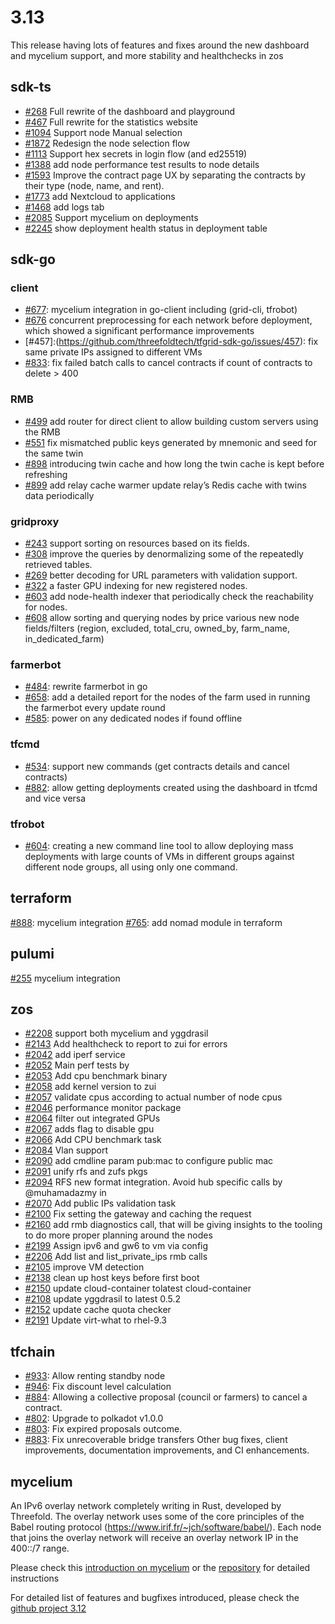 # 3.13 
This release having lots of features and fixes around the new dashboard and mycelium support, and more stability and healthchecks in zos

## sdk-ts

- [#268](https://github.com/threefoldtech/tfgrid-sdk-ts/issues/468) Full rewrite of the dashboard and playground
- [#467](https://github.com/threefoldtech/tfgrid-sdk-ts/issues/467) Full rewrite for the statistics website  
- [#1094](https://github.com/threefoldtech/tfgrid-sdk-ts/issues/1312) Support node Manual selection
- [#1872](https://github.com/threefoldtech/tfgrid-sdk-ts/issues/1872) Redesign the node selection flow
- [#1113](https://github.com/threefoldtech/tfgrid-sdk-ts/issues/1113) Support hex secrets in login flow (and ed25519)
- [#1388](https://github.com/threefoldtech/tfgrid-sdk-ts/issues/1388) add node performance test results to node details
- [#1593](https://github.com/threefoldtech/tfgrid-sdk-ts/issues/1593) Improve the contract page UX by separating the contracts by their type (node, name, and rent).
- [#1773](https://github.com/threefoldtech/tfgrid-sdk-ts/issues/1773) add Nextcloud to applications
- [#1468](https://github.com/threefoldtech/tfgrid-sdk-ts/issues/1468) add logs tab
- [#2085](https://github.com/threefoldtech/tfgrid-sdk-ts/issues/2085) Support mycelium on deployments
- [#2245](https://github.com/threefoldtech/tfgrid-sdk-ts/issues/2245) show deployment health status in deployment table

## sdk-go

### client

- [#677](https://github.com/threefoldtech/tfgrid-sdk-go/issues/677): mycelium integration in go-client including (grid-cli, tfrobot)
- [#676](https://github.com/threefoldtech/tfgrid-sdk-go/issues/676) concurrent preprocessing for each network before deployment, which showed a significant performance improvements
- [#457]:(<https://github.com/threefoldtech/tfgrid-sdk-go/issues/457>): fix same private IPs assigned to different VMs
- [#833](https://github.com/threefoldtech/tfgrid-sdk-go/issues/833): fix failed batch calls to cancel contracts if count of contracts to delete > 400

### RMB

- [#499](https://github.com/threefoldtech/tfgrid-sdk-go/issues/499) add router for direct client to allow building custom servers using the RMB
- [#551](https://github.com/threefoldtech/tfgrid-sdk-go/issues/551) fix mismatched public keys generated by mnemonic and seed for the same twin
- [#898](https://github.com/threefoldtech/tfgrid-sdk-go/issues/898) introducing twin cache and how long the twin cache is kept before refreshing
- [#899](https://github.com/threefoldtech/tfgrid-sdk-go/issues/899) add relay cache warmer update relay’s Redis cache with twins data periodically

### gridproxy

- [#243](https://github.com/threefoldtech/tfgrid-sdk-go/issues/243) support sorting on resources based on its fields.
- [#308](https://github.com/threefoldtech/tfgrid-sdk-go/issues/308) improve the queries by denormalizing some of the repeatedly retrieved tables.
- [#269](https://github.com/threefoldtech/tfgrid-sdk-go/issues/308) better decoding for URL parameters with validation support.
- [#322](https://github.com/threefoldtech/tfgrid-sdk-go/issues/308) a faster GPU indexing for new registered nodes.
- [#603](https://github.com/threefoldtech/tfgrid-sdk-go/issues/603) add node-health indexer that periodically check the reachability for nodes.
- [#608](https://github.com/threefoldtech/tfgrid-sdk-go/issues/608) allow sorting and querying nodes by price
various new node fields/filters (region, excluded, total_cru, owned_by, farm_name, in_dedicated_farm)

### farmerbot

- [#484](https://github.com/threefoldtech/tfgrid-sdk-go/issues/484): rewrite farmerbot in go
- [#658](https://github.com/threefoldtech/tfgrid-sdk-go/issues/658): add a detailed report for the nodes of the farm used in running the farmerbot every update round
- [#585](https://github.com/threefoldtech/tfgrid-sdk-go/issues/585): power on any dedicated nodes if found offline

### tfcmd

- [#534](https://github.com/threefoldtech/tfgrid-sdk-go/issues/534): support new commands (get contracts details and cancel contracts)
- [#882](https://github.com/threefoldtech/tfgrid-sdk-go/issues/882): allow getting deployments created using the dashboard in tfcmd and vice versa

### tfrobot

- [#604](https://github.com/threefoldtech/tfgrid-sdk-go/issues/604): creating a new command line tool to allow deploying mass deployments with large counts of VMs in different groups against different node groups, all using only one command.

## terraform

[#888](https://github.com/threefoldtech/terraform-provider-grid/issues/888): mycelium integration
[#765](https://github.com/threefoldtech/terraform-provider-grid/issues/765): add nomad module in terraform

## pulumi

[#255](https://github.com/threefoldtech/pulumi-threefold/issues/255) mycelium integration

## zos

- [#2208](https://github.com/threefoldtech/zos/issues/2208) support both mycelium and yggdrasil
- [#2143](https://github.com/threefoldtech/zos/issues/2143) Add healthcheck to report to zui for errors
- [#2042](https://github.com/threefoldtech/zos/issues/2042) add iperf service
- [#2052](https://github.com/threefoldtech/zos/issues/2052) Main perf tests by
- [#2053](https://github.com/threefoldtech/zos/issues/2053) Add cpu benchmark binary
- [#2058](https://github.com/threefoldtech/zos/issues/2058) add kernel version to zui
- [#2057](https://github.com/threefoldtech/zos/issues/2057) validate cpus according to actual number of node cpus
- [#2046](https://github.com/threefoldtech/zos/issues/2046) performance monitor package
- [#2064](https://github.com/threefoldtech/zos/issues/2064) filter out integrated GPUs
- [#2067](https://github.com/threefoldtech/zos/issues/2067) adds flag to disable gpu
- [#2066](https://github.com/threefoldtech/zos/issues/2066) Add CPU benchmark task
- [#2084](https://github.com/threefoldtech/zos/issues/2084) Vlan support
- [#2090](https://github.com/threefoldtech/zos/issues/2090) add cmdline param pub:mac to configure public mac
- [#2091](https://github.com/threefoldtech/zos/issues/2091) unify rfs and zufs pkgs
- [#2094](https://github.com/threefoldtech/zos/issues/2094) RFS new format integration. Avoid hub specific calls by @muhamadazmy in
- [#2070](https://github.com/threefoldtech/zos/issues/2070) Add public IPs validation task
- [#2100](https://github.com/threefoldtech/zos/issues/2100) Fix setting the gateway and caching the request
- [#2160](https://github.com/threefoldtech/zos/issues/2160) add rmb diagnostics call, that will be giving insights to the tooling to do more proper planning around the nodes
- [#2199](https://github.com/threefoldtech/zos/issues/2199) Assign ipv6 and gw6 to vm via config
- [#2206](https://github.com/threefoldtech/zos/issues/2206) Add list and list_private_ips rmb calls
- [#2105](https://github.com/threefoldtech/zos/issues/2105) improve VM detection
- [#2138](https://github.com/threefoldtech/zos/issues/2138) clean up host keys before first boot
- [#2150](https://github.com/threefoldtech/zos/issues/2150) update cloud-container tolatest cloud-container
- [#2108](https://github.com/threefoldtech/zos/issues/2108) update yggdrasil to latest 0.5.2
- [#2152](https://github.com/threefoldtech/zos/issues/2152) update cache quota checker
- [#2191](https://github.com/threefoldtech/zos/issues/2191) Update virt-what to rhel-9.3
  
## tfchain

- [#933](https://github.com/threefoldtech/tfchain/pull/933): Allow renting standby node
- [#946](https://github.com/threefoldtech/tfchain/pull/946): Fix discount level calculation
- [#884](https://github.com/threefoldtech/tfchain/issues/884): Allowing a collective proposal (council or farmers) to cancel a contract.
- [#802](https://github.com/threefoldtech/tfchain/issues/802): Upgrade to polkadot v1.0.0
- [#803](https://github.com/threefoldtech/tfchain/issues/803): Fix expired proposals outcome.
- [#883](https://github.com/threefoldtech/tfchain/issues/883): Fix unrecoverable bridge transfers
Other bug fixes, client improvements, documentation improvements, and CI enhancements.

## mycelium

An IPv6 overlay network completely writing in Rust, developed by Threefold. The overlay network uses some of the core principles of the Babel routing protocol (<https://www.irif.fr/~jch/software/babel/>). Each node that joins the overlay network will receive an overlay network IP in the 400::/7 range.

Please check this [introduction on mycelium](https://forum.threefold.io/t/introducing-mycelium/4082) or the [repository](https://github.com/threefoldtech/mycelium) for detailed instructions

For detailed list of features and bugfixes introduced, please check the [github project 3.12](https://github.com/orgs/threefoldtech/projects/203)
